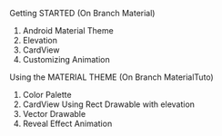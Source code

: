 Getting STARTED (On Branch Material)

1. Android Material Theme
2. Elevation <Scattering shadow like>
3. CardView
4. Customizing Animation <Transition Animation between the activities>


Using the MATERIAL THEME (On Branch MaterialTuto)

1. Color Palette
2. CardView Using Rect Drawable with elevation
3. Vector Drawable
4. Reveal Effect Animation
